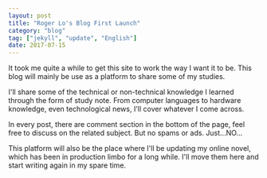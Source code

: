 ```yaml
---
layout: post
title: "Roger Lo's Blog First Launch"
category: "blog"
tag: ["jekyll", "update", "English"]
date: 2017-07-15
---
```

It took me quite a while to get this site to work the way I want it to be.
This blog will mainly be use as a platform to share some of my studies.

I'll share some of the technical or non-technical knowledge I learned through the form of study note. From computer languages to hardware knowledge, even technological news, I'll cover whatever I come across.

In every post, there are comment section in the bottom of the page, feel free to discuss on the related subject. But no spams or ads. Just...NO...

This platform will also be the place where I'll be updating my online novel, which has been in production limbo for a long while. I'll move them here and start writing again in my spare time.